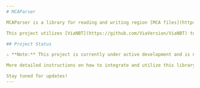 ```yaml
---
# MCAParser

MCAParser is a library for reading and writing region [MCA files](https://minecraft.wiki/w/Region_file_format).

This project utilizes [ViaNBT](https://github.com/ViaVersion/ViaNBT) to handle NBT tags within the MCA files.

## Project Status

⚠️ **Note:** This project is currently under active development and is not yet complete.

More detailed instructions on how to integrate and utilize this library in your own projects will be provided once it is ready for release.

Stay tuned for updates!
---
```

